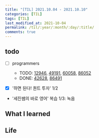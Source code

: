 ```yaml
---
title: "[TIL] 2021.10.04 - 2021.10.10"
categories: [TIL]
tags: [TIL]
last_modified_at: 2021-10-04
permalink: /til/:year/:month/:day/:title/
comments: true
---
```


## todo

- [ ] programmers

  - TODO: [12946](https://programmers.co.kr/learn/courses/30/lessons/12946), [49191](https://programmers.co.kr/learn/courses/30/lessons/49191), [60058](https://programmers.co.kr/learn/courses/30/lessons/60058), [86052](https://programmers.co.kr/learn/courses/30/lessons/86052)
  - DONE: [42628](https://programmers.co.kr/learn/courses/30/lessons/42628), [86491](https://programmers.co.kr/learn/courses/30/lessons/86491)

- [x] '하면 된다! 퀀트 투자' 1/2
- '세진쌤의 바로 영어' 복습 1/3: 녹음

## What I learned

## Life
